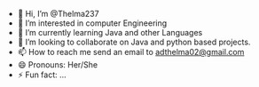 - 👋 Hi, I’m @Thelma237
- 👀 I’m interested in computer Engineering
- 🌱 I’m currently learning Java and other Languages
- 💞️ I’m looking to collaborate on Java and python based projects.
- 📫 How to reach me send an email to adthelma02@gmail.com
- 😄 Pronouns: Her/She
- ⚡ Fun fact: ...

<!---
Thelma237/Thelma237 is a ✨ special ✨ repository because its `README.md` (this file) appears on your GitHub profile.
You can click the Preview link to take a look at your changes.
--->

